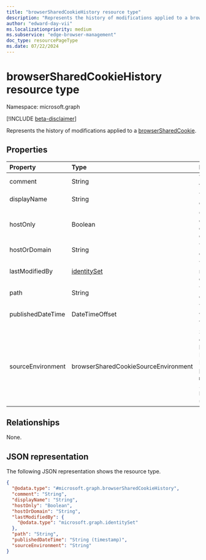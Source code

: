 ```yaml
---
title: "browserSharedCookieHistory resource type"
description: "Represents the history of modifications applied to a browserSharedCookie."
author: "edward-day-vii"
ms.localizationpriority: medium
ms.subservice: "edge-browser-management"
doc_type: resourcePageType
ms.date: 07/22/2024
---
```


# browserSharedCookieHistory resource type

Namespace: microsoft.graph

[!INCLUDE [beta-disclaimer](../../includes/beta-disclaimer.md)]

Represents the history of modifications applied to a [browserSharedCookie](../resources/browsersharedcookie.md).

## Properties
|Property|Type|Description|
|:---|:---|:---|
|comment|String|The comment for the shared cookie.|
|displayName|String|The name of the cookie.|
|hostOnly|Boolean|Controls whether a cookie is a host-only or domain cookie.|
|hostOrDomain|String|The URL of the cookie.|
|lastModifiedBy|[identitySet](../resources/identityset.md)|The user who last modified the cookie.|
|path|String|The path of the cookie.|
|publishedDateTime|DateTimeOffset|The date and time when the cookie was last published.|
|sourceEnvironment|browserSharedCookieSourceEnvironment|Specifies how the cookies are shared between Microsoft Edge and Internet Explorer. The possible values are: `microsoftEdge`, `internetExplorer11`, `both`, `unknownFutureValue`.|

## Relationships
None.

## JSON representation
The following JSON representation shows the resource type.
<!-- {
  "blockType": "resource",
  "@odata.type": "microsoft.graph.browserSharedCookieHistory"
}
-->
``` json
{
  "@odata.type": "#microsoft.graph.browserSharedCookieHistory",
  "comment": "String",
  "displayName": "String",
  "hostOnly": "Boolean",
  "hostOrDomain": "String",
  "lastModifiedBy": {
    "@odata.type": "microsoft.graph.identitySet"
  },
  "path": "String",
  "publishedDateTime": "String (timestamp)",
  "sourceEnvironment": "String"
}
```

